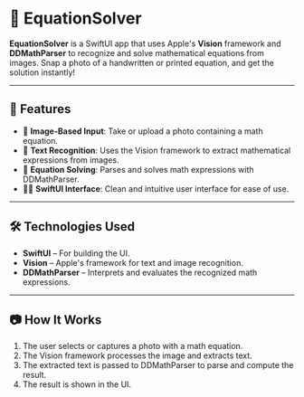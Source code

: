 # 🧮 EquationSolver

**EquationSolver** is a SwiftUI app that uses Apple's **Vision** framework and **DDMathParser** to recognize and solve mathematical equations from images. Snap a photo of a handwritten or printed equation, and get the solution instantly!

---

## 🚀 Features

- 📸 **Image-Based Input**: Take or upload a photo containing a math equation.
- 🧠 **Text Recognition**: Uses the Vision framework to extract mathematical expressions from images.
- 🔢 **Equation Solving**: Parses and solves math expressions with DDMathParser.
- 🧑‍🎓 **SwiftUI Interface**: Clean and intuitive user interface for ease of use.

---

## 🛠 Technologies Used

- **SwiftUI** – For building the UI.
- **Vision** – Apple's framework for text and image recognition.
- **DDMathParser** – Interprets and evaluates the recognized math expressions.

---

## 📷 How It Works

1. The user selects or captures a photo with a math equation.
2. The Vision framework processes the image and extracts text.
3. The extracted text is passed to DDMathParser to parse and compute the result.
4. The result is shown in the UI.
